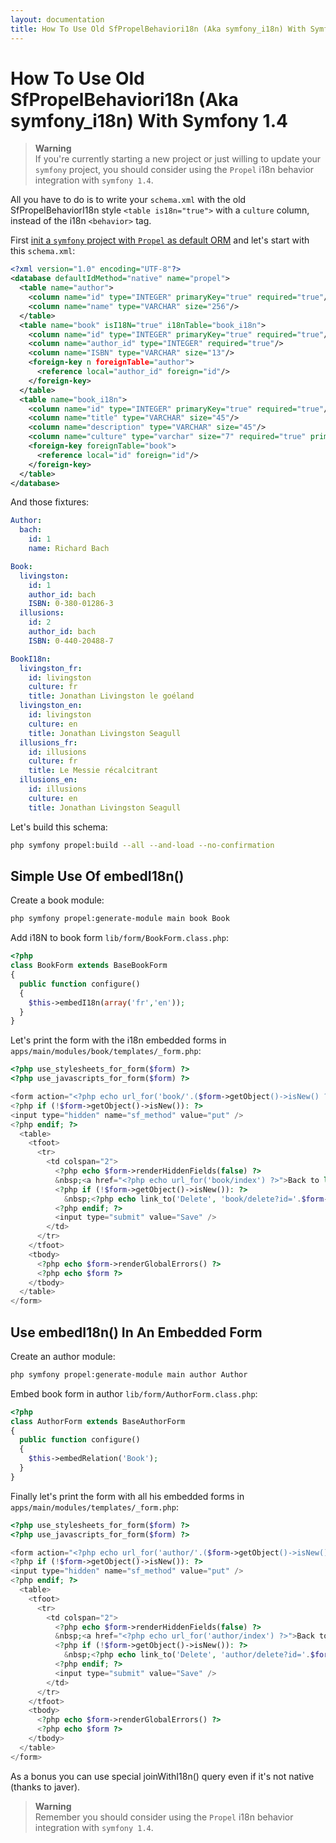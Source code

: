 ```yaml
---
layout: documentation
title: How To Use Old SfPropelBehaviori18n (Aka symfony_i18n) With Symfony 1.4
---
```


# How To Use Old SfPropelBehaviori18n (Aka symfony_i18n) With Symfony 1.4 #

>**Warning**<br /> If you're currently starting a new project or just willing to update your `symfony` project, you should consider using the `Propel` i18n behavior integration with `symfony 1.4`.
 
All you have to do is to write your `schema.xml` with the old SfPropelBehaviorI18n style `<table is18n="true">` with a `culture` column, instead of the i18n `<behavior>` tag.
 
First [init a `symfony` project with `Propel` as default ORM](init-a-Symfony-project-with-Propel-git-way) and let's start with this `schema.xml`:
  
```xml
<?xml version="1.0" encoding="UTF-8"?>
<database defaultIdMethod="native" name="propel">
  <table name="author">
    <column name="id" type="INTEGER" primaryKey="true" required="true"/>
    <column name="name" type="VARCHAR" size="256"/>
  </table>
  <table name="book" isI18N="true" i18nTable="book_i18n">
    <column name="id" type="INTEGER" primaryKey="true" required="true"/>
    <column name="author_id" type="INTEGER" required="true"/>
    <column name="ISBN" type="VARCHAR" size="13"/>
    <foreign-key n foreignTable="author">
      <reference local="author_id" foreign="id"/>
    </foreign-key>
  </table>
  <table name="book_i18n">
    <column name="id" type="INTEGER" primaryKey="true" required="true"/>
    <column name="title" type="VARCHAR" size="45"/>
    <column name="description" type="VARCHAR" size="45"/>
    <column name="culture" type="varchar" size="7" required="true" primaryKey="true" isCulture="true" />
    <foreign-key foreignTable="book">
      <reference local="id" foreign="id"/>
    </foreign-key>
  </table>
</database>
```

And those fixtures:

```yaml
Author:
  bach:
    id: 1
    name: Richard Bach

Book:
  livingston:
    id: 1
    author_id: bach
    ISBN: 0-380-01286-3     
  illusions:
    id: 2
    author_id: bach
    ISBN: 0-440-20488-7

BookI18n:
  livingston_fr:
    id: livingston
    culture: fr
    title: Jonathan Livingston le goéland
  livingston_en: 
    id: livingston
    culture: en
    title: Jonathan Livingston Seagull
  illusions_fr:
    id: illusions
    culture: fr
    title: Le Messie récalcitrant
  illusions_en: 
    id: illusions
    culture: en
    title: Jonathan Livingston Seagull
```

Let's build this schema:

```bash
php symfony propel:build --all --and-load --no-confirmation
```

## Simple Use Of embedI18n()

Create a book module:

```bash
php symfony propel:generate-module main book Book
```

Add i18N to book form `lib/form/BookForm.class.php`:  

```php
<?php
class BookForm extends BaseBookForm
{
  public function configure()
  {
    $this->embedI18n(array('fr','en'));
  }
}
```

Let's print the form with the i18n embedded forms in `apps/main/modules/book/templates/_form.php`:

```php
<?php use_stylesheets_for_form($form) ?>
<?php use_javascripts_for_form($form) ?>

<form action="<?php echo url_for('book/'.($form->getObject()->isNew() ? 'create' : 'update').(!$form->getObject()->isNew() ? '?id='.$form->getObject()->getId() : '')) ?>" method="post" <?php $form->isMultipart() and print 'enctype="multipart/form-data" ' ?>>
<?php if (!$form->getObject()->isNew()): ?>
<input type="hidden" name="sf_method" value="put" />
<?php endif; ?>
  <table>
    <tfoot>
      <tr>
        <td colspan="2">
          <?php echo $form->renderHiddenFields(false) ?>
          &nbsp;<a href="<?php echo url_for('book/index') ?>">Back to list</a>
          <?php if (!$form->getObject()->isNew()): ?>
            &nbsp;<?php echo link_to('Delete', 'book/delete?id='.$form->getObject()->getId(), array('method' => 'delete', 'confirm' => 'Are you sure?')) ?>
          <?php endif; ?>
          <input type="submit" value="Save" />
        </td>
      </tr>
    </tfoot>
    <tbody>
      <?php echo $form->renderGlobalErrors() ?>
      <?php echo $form ?>
    </tbody>
  </table>
</form>
```

## Use embedI18n() In An Embedded Form

Create an author module:

```bash
php symfony propel:generate-module main author Author
```

Embed book form in author `lib/form/AuthorForm.class.php`:

```php
<?php
class AuthorForm extends BaseAuthorForm
{
  public function configure()
  {
    $this->embedRelation('Book');
  }
}
```

Finally let's print the form with all his embedded forms in `apps/main/modules/templates/_form.php`:

```php
<?php use_stylesheets_for_form($form) ?>
<?php use_javascripts_for_form($form) ?>

<form action="<?php echo url_for('author/'.($form->getObject()->isNew() ? 'create' : 'update').(!$form->getObject()->isNew() ? '?id='.$form->getObject()->getId() : '')) ?>" method="post" <?php $form->isMultipart() and print 'enctype="multipart/form-data" ' ?>>
<?php if (!$form->getObject()->isNew()): ?>
<input type="hidden" name="sf_method" value="put" />
<?php endif; ?>
  <table>
    <tfoot>
      <tr>
        <td colspan="2">
          <?php echo $form->renderHiddenFields(false) ?>
          &nbsp;<a href="<?php echo url_for('author/index') ?>">Back to list</a>
          <?php if (!$form->getObject()->isNew()): ?>
            &nbsp;<?php echo link_to('Delete', 'author/delete?id='.$form->getObject()->getId(), array('method' => 'delete', 'confirm' => 'Are you sure?')) ?>
          <?php endif; ?>
          <input type="submit" value="Save" />
        </td>
      </tr>
    </tfoot>
    <tbody>
      <?php echo $form->renderGlobalErrors() ?>
      <?php echo $form ?>
    </tbody>
  </table>
</form>
```

As a bonus you can use special joinWithI18n() query even if it's not native (thanks to javer).

>**Warning**<br />Remember you should consider using the `Propel` i18n behavior integration with `symfony 1.4`.    

 
 


